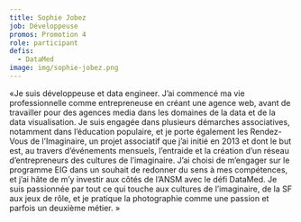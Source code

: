 ```yaml
---
title: Sophie Jobez
job: Développeuse
promos: Promotion 4
role: participant
defis:
  - DataMed
image: img/sophie-jobez.png
---
```

«Je suis développeuse et data engineer. J’ai commencé ma vie professionnelle comme entrepreneuse en créant une agence web, avant de travailler pour des agences media dans les domaines de la data et de la data visualisation. Je suis engagée dans plusieurs démarches associatives, notamment dans l’éducation populaire, et je porte également les Rendez-Vous de l’Imaginaire, un projet associatif que j’ai initié en 2013 et dont le but est, au travers d’événements mensuels, l’entraide et la création d’un réseau d’entrepreneurs des cultures de l’imaginaire. J’ai choisi de m’engager sur le programme EIG dans un souhait de redonner du sens à mes compétences, et j’ai hâte de m’y investir aux côtés de l’ANSM avec le défi DataMed. Je suis passionnée par tout ce qui touche aux cultures de l’imaginaire, de la SF aux jeux de rôle, et je pratique la photographie comme une passion et parfois un deuxième métier.  »